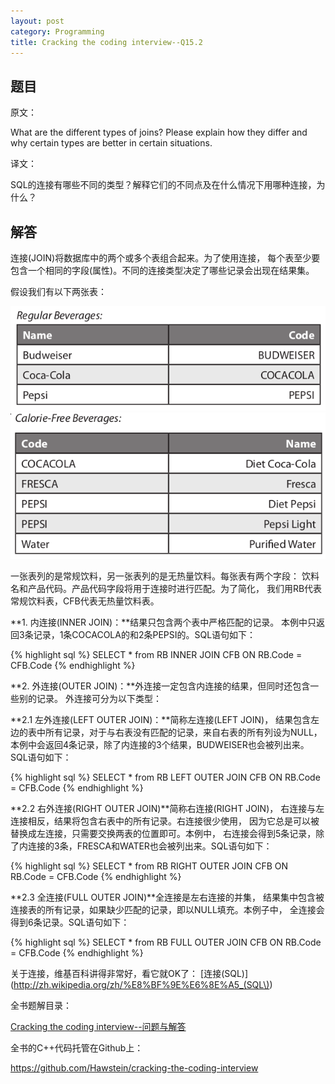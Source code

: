 ```yaml
---
layout: post
category: Programming
title: Cracking the coding interview--Q15.2
---
```


## 题目

原文：

What are the different types of joins? Please explain how they differ 
and why certain types are better in certain situations.

译文：

SQL的连接有哪些不同的类型？解释它们的不同点及在什么情况下用哪种连接，为什么？

## 解答

连接(JOIN)将数据库中的两个或多个表组合起来。为了使用连接，
每个表至少要包含一个相同的字段(属性)。不同的连接类型决定了哪些记录会出现在结果集。

假设我们有以下两张表：

<img src="/assets/img/2013/2/15/regular.png" />
<img src="/assets/img/2013/2/15/caloriefree.png" />

一张表列的是常规饮料，另一张表列的是无热量饮料。每张表有两个字段：
饮料名和产品代码。产品代码字段将用于连接时进行匹配。为了简化，
我们用RB代表常规饮料表，CFB代表无热量饮料表。

**1. 内连接(INNER JOIN)：**结果只包含两个表中严格匹配的记录。
本例中只返回3条记录，1条COCACOLA的和2条PEPSI的。SQL语句如下：

{% highlight sql %}
SELECT * from RB INNER JOIN CFB ON RB.Code = CFB.Code
{% endhighlight %}

**2. 外连接(OUTER JOIN)：**外连接一定包含内连接的结果，但同时还包含一些别的记录。
外连接可分为以下类型：

**2.1 左外连接(LEFT OUTER JOIN)：**简称左连接(LEFT JOIN)，
结果包含左边的表中所有记录，对于与右表没有匹配的记录，来自右表的所有列设为NULL，
本例中会返回4条记录，除了内连接的3个结果，BUDWEISER也会被列出来。SQL语句如下：

{% highlight sql %}
SELECT * from RB LEFT OUTER JOIN CFB ON RB.Code = CFB.Code
{% endhighlight %}

**2.2 右外连接(RIGHT OUTER JOIN)**简称右连接(RIGHT JOIN)，
右连接与左连接相反，结果将包含右表中的所有记录。右连接很少使用，
因为它总是可以被替换成左连接，只需要交换两表的位置即可。本例中，
右连接会得到5条记录，除了内连接的3条，FRESCA和WATER也会被列出来。SQL语句如下：

{% highlight sql %}
SELECT * from RB RIGHT OUTER JOIN CFB ON RB.Code = CFB.Code
{% endhighlight %}

**2.3 全连接(FULL OUTER JOIN)**全连接是左右连接的并集，
结果集中包含被连接表的所有记录，如果缺少匹配的记录，即以NULL填充。本例子中，
全连接会得到6条记录。SQL语句如下：

{% highlight sql %}
SELECT * from RB FULL OUTER JOIN CFB ON RB.Code = CFB.Code
{% endhighlight %}


关于连接，维基百科讲得非常好，看它就OK了：
[连接(SQL)](http://zh.wikipedia.org/zh/%E8%BF%9E%E6%8E%A5_(SQL\))


全书题解目录：

[Cracking the coding interview--问题与解答](/posts/ctci-solutions-contents.html)

全书的C++代码托管在Github上：

<https://github.com/Hawstein/cracking-the-coding-interview>


